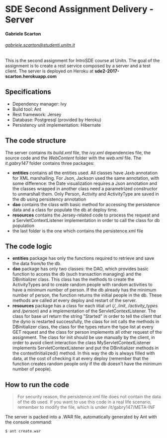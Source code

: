 # SDE Second Assignment Delivery - Server 
#### Gabriele Scarton
###### gabriele.scarton@studenti.unitn.it
This is the second assignment for IntroSDE course at Unitn.
The goal of the assignment is to create a rest service composed by a server and a test client.
The server is deployed on Heroku at **sde2-2017-scarton.herokuapp.com**
## Specifications
  - Dependency manager: Ivy
  - Build tool: Ant
  - Rest framework: Jersey 
  - Database: Postgresql (provided by Heroku)
  - Persistency unit implementation: Hibernate

##  The code structure
The server contains its _build.xml_ file, the _ivy.xml_ dependencies file, the source code and the _WebContent_ folder with the _web.xml_ file.
The _it.gabry147_ folder contains three packages:
  - **entities** contains all the entities used. All classes have Jaxb annotation for XML marshalling. For Json, Jackson used the same annotation, with some difference: the Date visualization requires a Json annotation and the classes wrapped in another class need a parametrized constructor to unmarshall them. Only Person, Activity and ActivityType are saved in the db using persistency annotation
  - **dao** contains the class with basic method for accessing the persistence data and a class for populate the db at deploy time. 
  - **resources** contains the Jersey-related code to process the request and a ServletContextListener implementation in order to call the class for db population
  - the last folder is the one which contains the persistence.xml file

## The code logic
- **entities** package has only the functions required to retrieve and save the data from/to the db.
- **dao** package has only two classes: the DAO, which provides basic function to access the db (such transaction managing) and the DBinitializer class. This class has the methods to create the ActivityTypes and to create random people with random activities to have a minimum number of person. If the db already has the minimum number of person, the function returns the initial people in the db. These methods are called at every deploy and restart of the server.
- **resources** package has a class for each iitial url (_/_, _/init_, _/activity_types_ and _/person_) and a implementation of the ServletContextListener. The class for base url return the string "Started" in order to tell the client that the dyno is restarted successfully, the class for init calls the methods in DBinitializer class, the class for the types return the type list at every GET request and the class for person implements all other request of the assignment. The class for init should be use manually by the client, in order to avoid client interaction the class MyServletContextListener implements ServletContextListener and put the DBinitializer methods in the contextInitialized() method. In this way the db is always filled with data, at the cost of checking it at every deploy (remember that the function creates random people only if the db doesn't have the minimum number of people).

## How to run the code
> For security reason, the persistence.xml file does not contain the data of the db used. If you want to use this code in a real life scenario, remember to modify the file, which is under /it/gabry147/META-INF

The server is packed into a .WAR file, automatically generated by Ant with the console command:
``` 
$ ant create.war 
```
